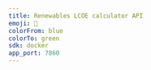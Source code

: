```yaml
---
title: Renewables LCOE calculator API
emoji: 💚
colorFrom: blue
colorTo: green
sdk: docker
app_port: 7860
---
```

